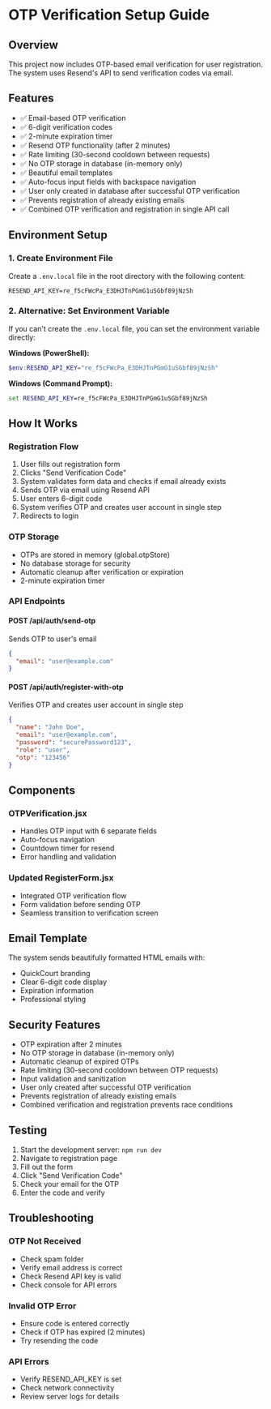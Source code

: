 # OTP Verification Setup Guide

## Overview
This project now includes OTP-based email verification for user registration. The system uses Resend's API to send verification codes via email.

## Features
- ✅ Email-based OTP verification
- ✅ 6-digit verification codes
- ✅ 2-minute expiration timer
- ✅ Resend OTP functionality (after 2 minutes)
- ✅ Rate limiting (30-second cooldown between requests)
- ✅ No OTP storage in database (in-memory only)
- ✅ Beautiful email templates
- ✅ Auto-focus input fields with backspace navigation
- ✅ User only created in database after successful OTP verification
- ✅ Prevents registration of already existing emails
- ✅ Combined OTP verification and registration in single API call

## Environment Setup

### 1. Create Environment File
Create a `.env.local` file in the root directory with the following content:

```env
RESEND_API_KEY=re_f5cFWcPa_E3DHJTnPGmG1uSGbf89jNzSh
```

### 2. Alternative: Set Environment Variable
If you can't create the `.env.local` file, you can set the environment variable directly:

**Windows (PowerShell):**
```powershell
$env:RESEND_API_KEY="re_f5cFWcPa_E3DHJTnPGmG1uSGbf89jNzSh"
```

**Windows (Command Prompt):**
```cmd
set RESEND_API_KEY=re_f5cFWcPa_E3DHJTnPGmG1uSGbf89jNzSh
```

## How It Works

### Registration Flow
1. User fills out registration form
2. Clicks "Send Verification Code"
3. System validates form data and checks if email already exists
4. Sends OTP via email using Resend API
5. User enters 6-digit code
6. System verifies OTP and creates user account in single step
7. Redirects to login

### OTP Storage
- OTPs are stored in memory (global.otpStore)
- No database storage for security
- Automatic cleanup after verification or expiration
- 2-minute expiration timer

### API Endpoints

#### POST /api/auth/send-otp
Sends OTP to user's email
```json
{
  "email": "user@example.com"
}
```

#### POST /api/auth/register-with-otp
Verifies OTP and creates user account in single step
```json
{
  "name": "John Doe",
  "email": "user@example.com",
  "password": "securePassword123",
  "role": "user",
  "otp": "123456"
}
```

## Components

### OTPVerification.jsx
- Handles OTP input with 6 separate fields
- Auto-focus navigation
- Countdown timer for resend
- Error handling and validation

### Updated RegisterForm.jsx
- Integrated OTP verification flow
- Form validation before sending OTP
- Seamless transition to verification screen

## Email Template
The system sends beautifully formatted HTML emails with:
- QuickCourt branding
- Clear 6-digit code display
- Expiration information
- Professional styling

## Security Features
- OTP expiration after 2 minutes
- No OTP storage in database (in-memory only)
- Automatic cleanup of expired OTPs
- Rate limiting (30-second cooldown between OTP requests)
- Input validation and sanitization
- User only created after successful OTP verification
- Prevents registration of already existing emails
- Combined verification and registration prevents race conditions

## Testing
1. Start the development server: `npm run dev`
2. Navigate to registration page
3. Fill out the form
4. Click "Send Verification Code"
5. Check your email for the OTP
6. Enter the code and verify

## Troubleshooting

### OTP Not Received
- Check spam folder
- Verify email address is correct
- Check Resend API key is valid
- Check console for API errors

### Invalid OTP Error
- Ensure code is entered correctly
- Check if OTP has expired (2 minutes)
- Try resending the code

### API Errors
- Verify RESEND_API_KEY is set
- Check network connectivity
- Review server logs for details
